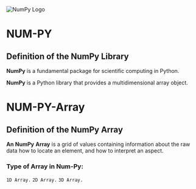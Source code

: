 ![NumPy Logo](https://upload.wikimedia.org/wikipedia/commons/3/31/NumPy_logo_2020.svg)
# NUM-PY

## Definition of the NumPy Library

**NumPy** is a fundamental package for scientific computing in Python.

 **NumPy** is a Python library that provides a multidimensional array object.


# NUM-PY-Array
## Definition of the NumPy Array
**An** **NumPy** **Array** is a grid of values containing information about the raw data how to locate an element, and how to interpret an aspect.

### Type of Array in Num-Py:
`1D Array.` 
`2D Array.` 
`3D Array.`


